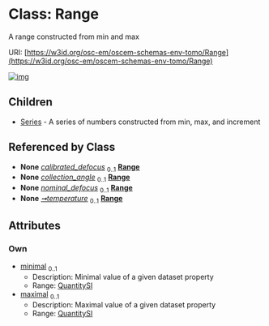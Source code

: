 
# Class: Range

A range constructed from min and max

URI: [https://w3id.org/osc-em/oscem-schemas-env-tomo/Range](https://w3id.org/osc-em/oscem-schemas-env-tomo/Range)


[![img](https://yuml.me/diagram/nofunky;dir:TB/class/[Series],[QuantitySI]<maximal%200..1-++[Range],[QuantitySI]<minimal%200..1-++[Range],[Acquisition]++-%20calibrated_defocus%200..1>[Range],[Detector]++-%20collection_angle%200..1>[Range],[Acquisition]++-%20nominal_defocus%200..1>[Range],[Acquisition]++-%20temperature%200..1>[Range],[Range]^-[Series],[QuantitySI],[Detector],[Acquisition])](https://yuml.me/diagram/nofunky;dir:TB/class/[Series],[QuantitySI]<maximal%200..1-++[Range],[QuantitySI]<minimal%200..1-++[Range],[Acquisition]++-%20calibrated_defocus%200..1>[Range],[Detector]++-%20collection_angle%200..1>[Range],[Acquisition]++-%20nominal_defocus%200..1>[Range],[Acquisition]++-%20temperature%200..1>[Range],[Range]^-[Series],[QuantitySI],[Detector],[Acquisition])

## Children

 * [Series](Series.md) - A series of numbers constructed from min, max, and increment

## Referenced by Class

 *  **None** *[calibrated_defocus](calibrated_defocus.md)*  <sub>0..1</sub>  **[Range](Range.md)**
 *  **None** *[collection_angle](collection_angle.md)*  <sub>0..1</sub>  **[Range](Range.md)**
 *  **None** *[nominal_defocus](nominal_defocus.md)*  <sub>0..1</sub>  **[Range](Range.md)**
 *  **None** *[➞temperature](temperature_range.md)*  <sub>0..1</sub>  **[Range](Range.md)**

## Attributes


### Own

 * [minimal](minimal.md)  <sub>0..1</sub>
     * Description: Minimal value of a given dataset property
     * Range: [QuantitySI](QuantitySI.md)
 * [maximal](maximal.md)  <sub>0..1</sub>
     * Description: Maximal value of a given dataset property
     * Range: [QuantitySI](QuantitySI.md)
